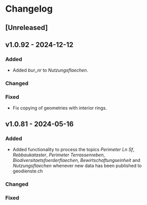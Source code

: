 # Changelog

## [Unreleased]

## v1.0.92 - 2024-12-12

### Added

- Added _bur_nr_ to _Nutzungsflaechen_.

### Changed

### Fixed

- Fix copying of geometries with interior rings.

## v1.0.81 - 2024-05-16

### Added

- Added functionality to process the topics _Perimeter Ln Sf_, _Rebbaukataster_, _Perimeter Terrassenreben_, _Biodiversitaetsfoerderflaechen_, _Bewirtschaftungseinheit_ and _Nutzungsflaechen_ whenever new data has been published to geodienste.ch

### Changed

### Fixed
